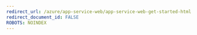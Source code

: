 ```yaml
---
redirect_url: /azure/app-service-web/app-service-web-get-started-html
redirect_document_id: FALSE 
ROBOTS: NOINDEX
---
```

